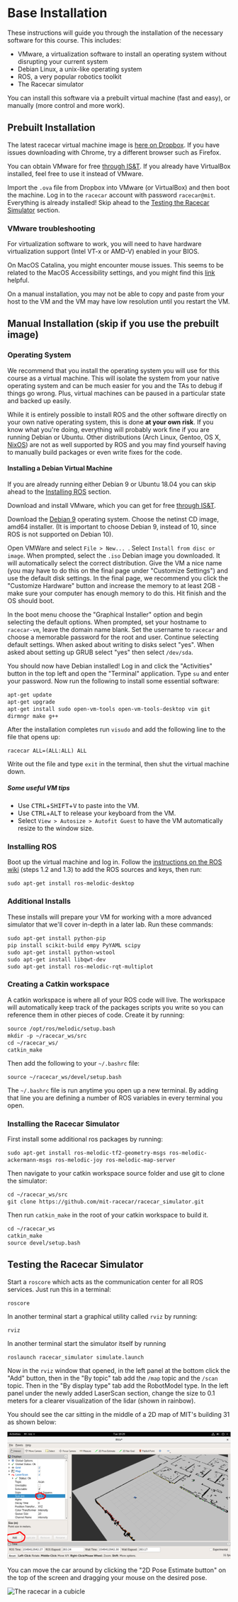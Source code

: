 # Base Installation

These instructions will guide you through the installation of the necessary software for this course.
This includes:

- VMware, a virtualization software to install an operating system without disrupting your current system
- Debian Linux, a unix-like operating system
- ROS, a very popular robotics toolkit
- The Racecar simulator

You can install this software via a prebuilt virtual machine (fast and easy), or manually (more control and more work).

## Prebuilt Installation

The latest racecar virtual machine image is [here on Dropbox](https://www.dropbox.com/s/lq2dlotxoqtkbx5/racecar.ova?dl=0). If you have issues downloading with Chrome, try a different browser such as Firefox.

You can obtain VMware for free [through IS&T](https://ist.mit.edu/vmware-fusion). If you already have VirtualBox installed, feel free to use it instead of VMware.

Import the ```.ova``` file from Dropbox into VMware (or VirtualBox) and then boot the machine. Log in to the ```racecar``` account with password ```racecar@mit```. Everything is already installed! Skip ahead to the 
[Testing the Racecar Simulator](#testing-the-racecar-simulator) section.

### VMware troubleshooting

For virtualization software to work, you will need to have hardware virtualization support (Intel VT-x or AMD-V) enabled in your BIOS.

On MacOS Catalina, you might encounter mouse issues. This seems to be related to the MacOS Accessibility settings, and you might find this [link](https://communities.vmware.com/thread/621508) helpful. 

On a manual installation, you may not be able to copy and paste from your host to the VM and the VM may have low resolution until you restart the VM.

## Manual Installation (skip if you use the prebuilt image)

### Operating System

We recommend that you install the operating system you will use for this course as a virtual machine.
This will isolate the system from your native operating system and can be much easier for you and the TAs to debug if things go wrong.
Plus, virtual machines can be paused in a particular state and backed up easily.

While it is entirely possible to install ROS and the other software directly on your own native operating system, this is done **at your own risk**.
If you know what you're doing, everything will probably work fine if you are running Debian or Ubuntu.
Other distributions (Arch Linux, Gentoo, OS X, [NixOS](https://github.com/lukaslaobeyer/nix-ros-overlay)) are not as well supported by ROS and you may find yourself having to manually build packages or even write fixes for the code.

#### Installing a Debian Virtual Machine

If you are already running either Debian 9 or Ubuntu 18.04 you can skip ahead to the [Installing ROS](#installing-ros) section. 

Download and install VMware, which you can get for free [through IS&T](https://ist.mit.edu/vmware-fusion).

Download the [Debian 9](https://www.debian.org/releases/stretch/debian-installer/) operating system. Choose the netinst CD image, amd64 installer. (It is important to choose Debian 9, instead of 10, since ROS is not supported on Debian 10).

Open VMWare and select ```File > New... ```. Select ```Install from disc or image```. When prompted, select the ```.iso``` Debian image you downloaded. It will automatically select the correct distribution. Give the VM a nice name (you may have to do this on the final page under "Customize Settings") and use the default disk settings. In the final page, we recommend you click the "Customize Hardware" button and increase the memory to at least 2GB - make sure your computer has enough memory to do this. Hit finish and the OS should boot.

In the boot menu choose the "Graphical Installer" option and begin selecting the default options. When prompted, set your hostname to ```racecar-vm```, leave the domain name blank. Set the username to ```racecar``` and choose a memorable password for the root and user. Continue selecting default settings. When asked about writing to disks select "yes". When asked about setting up GRUB select "yes" then select ```/dev/sda```.

You should now have Debian installed! Log in and click the "Activities" button in the top left and open the "Terminal" application. Type ```su``` and enter your password. Now run the following to install some essential software:

    apt-get update
    apt-get upgrade
    apt-get install sudo open-vm-tools open-vm-tools-desktop vim git dirmngr make g++

After the installation completes run ```visudo``` and add the following line to the file that opens up:

    racecar ALL=(ALL:ALL) ALL

Write out the file and type ```exit``` in the terminal, then shut the virtual machine down.

##### Some useful VM tips

- Use <kbd>CTRL</kbd>+<kbd>SHIFT</kbd>+<kbd>V</kbd> to paste into the VM.
- Use <kbd>CTRL</kbd>+<kbd>ALT</kbd> to release your keyboard from the VM.
- Select ```View > Autosize > Autofit Guest``` to have the VM automatically resize to the window size.

### Installing ROS

Boot up the virtual machine and log in. Follow the [instructions on the ROS wiki](http://wiki.ros.org/melodic/Installation/Debian) (steps 1.2 and 1.3) to add the ROS sources and keys, then run:

    sudo apt-get install ros-melodic-desktop

### Additional Installs

These installs will prepare your VM for working with a more advanced simulator that we'll cover in-depth in a later lab. Run these commands:

    sudo apt-get install python-pip
    pip install scikit-build empy PyYAML scipy
    sudo apt-get install python-wstool
    sudo apt-get install libqwt-dev
    sudo apt-get install ros-melodic-rqt-multiplot

### Creating a Catkin workspace

A catkin workspace is where all of your ROS code will live. The workspace will automatically keep track of the packages scripts you write so you can reference them in other pieces of code. Create it by running:

    source /opt/ros/melodic/setup.bash
    mkdir -p ~/racecar_ws/src
    cd ~/racecar_ws/
    catkin_make

Then add the following to your ```~/.bashrc``` file:

    source ~/racecar_ws/devel/setup.bash

The ```~/.bashrc``` file is run anytime you open up a new terminal. By adding that line you are defining a number of ROS variables in every terminal you open.

### Installing the Racecar Simulator

First install some additional ros packages by running:

    sudo apt-get install ros-melodic-tf2-geometry-msgs ros-melodic-ackermann-msgs ros-melodic-joy ros-melodic-map-server

Then navigate to your catkin workspace source folder and use git to clone the simulator:

    cd ~/racecar_ws/src
    git clone https://github.com/mit-racecar/racecar_simulator.git

Then run ```catkin_make``` in the root of your catkin workspace to build it.

    cd ~/racecar_ws
    catkin_make
    source devel/setup.bash

## Testing the Racecar Simulator

Start a ```roscore``` which acts as the communication center for all ROS services. Just run this in a terminal:

    roscore

In another terminal start a graphical utility called ```rviz``` by running:

    rviz

In another terminal start the simulator itself by running

    roslaunch racecar_simulator simulate.launch

Now in the ```rviz``` window that opened, in the left panel at the bottom click the "Add" button, then in the "By topic" tab add the ```/map``` topic and the ```/scan``` topic.
Then in the "By display type" tab add the RobotModel type.
In the left panel under the newly added LaserScan section, change the size to 0.1 meters for a clearer visualization of the lidar (shown in rainbow).

You should see the car sitting in the middle of a 2D map of MIT's building 31 as shown below:

![The racecar in a cubicle](https://raw.githubusercontent.com/mit-rss/base_installation/master/media/racecar_simulator_rviz.png)

You can move the car around by clicking the "2D Pose Estimate button" on the top of the screen and dragging your mouse on the desired pose.

![The racecar in a cubicle](https://raw.githubusercontent.com/mit-racecar/racecar_simulator/master/media/racecar_simulator_rviz_2.png)
